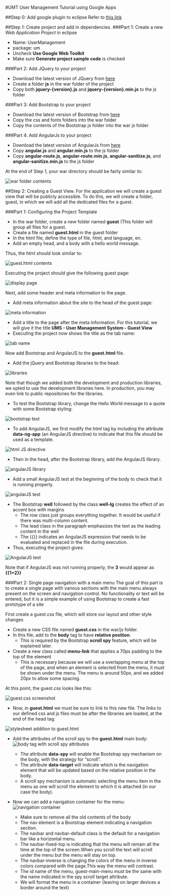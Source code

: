#UMT
User Management Tutorial using Google Apps

##Step 0: Add google plugin to eclipse
Refer to [this link](https://developers.google.com/eclipse/docs/download)

##Step 1: Create project and add in dependencies.
###Part 1:	Create a new *Web Application Project* in eclipse
- Name: UserManagement
- package: um
- Uncheck **Use Google Web Toolkit**
- Make sure **Generate project sample code** is checked

###Part 2:	Add JQuery to your project
- Download the latest version of JQuery from [here](http://jquery.com/download/)
- Create a folder **js** in the war folder of the project
- Copy both **jquery-{version}.js** and **jquery-{version}.min.js** to the js folder

###Part 3:	Add Bootstrap to your project
- Download the latest version of Bootstrap from [here](http://getbootstrap.com/getting-started/)
- Copy the css and fonts folders into the war folder
- Copy the contents of the Bootstrap js folder into the war js folder

###Part 4:	Add AngularJs to your project
- Download the latest version of AngularJs from [here](https://angularjs.org)
- Copy **angular.js** and **angular.min.js** to the js folder
- Copy **angular-route.js**, **angular-route.min.js**, **angular-sanitize.js**, and **angular-sanitize.min.js** to the js folder
 
 At the end of Step 1, your war directory should be fairly similar to:
 
![war folder contents](http://i.imgur.com/CmbdcoX.png)

##Step 2:	Creating a Guest View.
For the application we will create a guest view that will be publicly accessible.  To do this, we will create a folder, guest, in which we will add all the dedicated files for a guest.

###Part 1:	Configuring the Project Template
- In the war folder, create a new folder named **guest** (This folder will group all files for a guest.
- Create a file named **guest.html** in the guest folder
- In the html file, define the type of file, html, and language, en.
- Add an empty head, and a body with a hello world message.

Thus, the html should look similar to:

![guest.html contents](http://i.imgur.com/pVBn1le.png)

Executing the project should give the following guest page:

![display page](http://i.imgur.com/NIwXOd2.png)

Next, add some header and meta information to the page.
- Add meta information about the site to the head of the guest page:

![meta information](http://i.imgur.com/P7hjt0I.png)
- Add a title to the page after the meta information. For this tutorial, we will give it the title **UMS - User Management System - Guest View**
- Executing the project now shows the title as the tab name:

![tab name](http://i.imgur.com/i8RpZ9r.png)

Now add Bootstrap and AngularJS to the **guest.html** file.
- Add the jQuery and Bootstrap libraries to the head:

![libraries](http://i.imgur.com/TxvNzhe.png)

Note that though we added both the development and production libraries, we opted to use the development libraries here. In production, you may even link to public repositories for the libraries.
- To test the Bootstrap library, change the Hello World message to a quote with some Bootstrap styling:

![bootstrap test](http://i.imgur.com/An3DKcd.png)
- To add AngularJS, we first modify the html tag by including the attribute **data-ng-app** (an AngularJS directive) to indicate that this file should be used as a template.

![html JS directive](http://i.imgur.com/tAeyyKG.png)

- Then in the head, after the Bootstrap library, add the AngularJS library.

![angularJS library](http://i.imgur.com/lJC5EMC.png)

- Add a small AngularJS test at the beginning of the body to check that it is running properly.

![angularJS test](http://i.imgur.com/MPP1Vnp.png)

- The Bootstrap **well** followed by the class **well-lg** creates the effect of an accent box with margins
	- The row class just groups everything together. It would be useful if there was multi-column content.
	- The lead class in the paragraph emphasizes the text as the leading content in the well
	- The {{}} indicates an AngularJS expression that needs to be evaluated and replaced in the file during execution.
- Thus, executing the project gives:

![AngularJS test](http://i.imgur.com/Y8VWvfy.png)

Note that if AngularJS was not running properly, the **3** would appear as **{{1+2}}**

###Part 2:	Single page navigation with a main menu
The goal of this part is to create a single page with various sections with the main menu always present on the screen and navigation control. No functionality or text will be entered, but it is a simple example of using Bootstrap to create a fast prototype of a site

First create a guest.css file, which will store our layout and other style changes
- Create a new CSS file named **guest.css** in the war/js folder.
- In this file, add to the **body** tag to have **relative position**.
	- This is required by the Bootstrap **scroll spy** feature, which will be explained later.   
- Create a new class called **menu-link** that applies a 70px padding to the top of the element
	- This is necessary because we will use a overlapping menu at the top of the page, and when an element is selected from the menu, it must be shown under the menu. The menu is around 50px, and we added 20px to allow some spacing.

At this point, the guest.css looks like this:

![guest.css screenshot](http://i.imgur.com/1iQsc6O.png)

- Now, in **guest.html** we must be sure to link to this new file. The links to our defined css and js files must be after the libraries are loaded, at the end of the head tag:

![stylesheet addition to guest.html](http://i.imgur.com/BA255yu.png)

- Add the attributes of the scroll spy to the **guest.html** main body:
![body tag with scroll spy attributes](http://i.imgur.com/0q1uUDI.png)
	- The attribute **data-spy** will enable the Bootstrap spy mechanism on the body, with the strategy for “scroll”.
    - The attribute **data-target** will indicate which is the navigation element that will be updated based on the relative position in the body. 
    - A scroll spy mechanism is automatic selecting the menu item in the menu as one will scroll the element to which it is attached (in our case the body).

- Now we can add a navigation container for the menu:
![navigation container](http://i.imgur.com/HvNWfuk.png)
	- Make sure to remove all the old contents of the body
    - The nav element is a Bootstrap element indicating a navigation section.
    - The navbar and navbar-default class is the default for a navigation bar like a horizontal menu.
	- The navbar-fixed-top is indicating that the menu will remain all the time at the top of the screen.When you scroll the text will scroll under the menu but the menu will stay on top.
	- The navbar-inverse is changing the colors of the menu in inverse colors compared with the page.This way the menu will contrast.
	- The id name of the menu, guest-main-menu must be the same with the name indicated in the spy scroll target attribute.
	- We will format the menu in a container (leaving on larger devices a border around the text) 
    